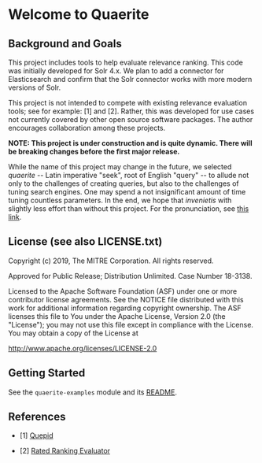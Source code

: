 Welcome to Quaerite
=================================================

Background and Goals
--------------------

This project includes tools to help evaluate relevance
ranking.  This code was initially developed for Solr 4.x.
We plan to add a connector for Elasticsearch and confirm
that the Solr connector works with more modern versions of Solr. 

This project is not intended to compete with existing relevance
evaluation tools; see for example: [1] and [2]. Rather, this was 
developed for use cases not currently covered by other open source 
software packages. The author encourages collaboration 
among these projects.

**NOTE: This project is under construction and is quite dynamic.  There will be breaking changes before 
the first major release.**

While the name of this project may change in the future, we selected
_quaerite_ -- Latin imperative "seek", root of English "query" -- to
allude not only to the challenges of creating queries, but also
to the challenges of tuning search engines.  One may spend
a not insignificant amount of time tuning countless parameters.
In the end, we hope that _invenietis_ with slightly less effort
than without this project. For the pronunciation, see
[this link](https://forvo.com/word/quaerite_et_invenietis/).

License (see also LICENSE.txt)
------------------------------

Copyright (c) 2019, The MITRE Corporation. All rights reserved.

Approved for Public Release; Distribution Unlimited. Case Number 18-3138.


Licensed to the Apache Software Foundation (ASF) under one or more contributor license agreements.  See the NOTICE file distributed with this work for additional information regarding copyright ownership.  The ASF licenses this file to You under the Apache License, Version 2.0 (the "License"); you may not use this file except in compliance with the License.  You may obtain a copy of the License at

<http://www.apache.org/licenses/LICENSE-2.0>

Getting Started
---------------
See the ```quaerite-examples``` module and its [README](https://github.com/mitre/quaerite/blob/master/quaerite-examples/README.md).

References
----------
* [1] [Quepid](https://quepid.com/)

* [2] [Rated Ranking Evaluator](https://github.com/SeaseLtd/rated-ranking-evaluator/wiki/Maven-Plugin)
